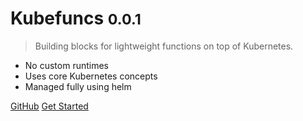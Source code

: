 # Kubefuncs <small>0.0.1</small>

> Building blocks for lightweight functions on top of Kubernetes.

* No custom runtimes
* Uses core Kubernetes concepts
* Managed fully using helm

[GitHub](https://github.com/ColDog/kubefuncs)
[Get Started](example/README.md)
